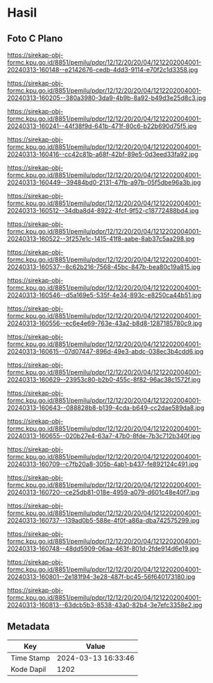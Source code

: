 # Hasil

## Foto C Plano

https://sirekap-obj-formc.kpu.go.id/8851/pemilu/pdpr/12/12/20/20/04/1212202004001-20240313-160148--e2142676-cedb-4dd3-9114-e70f2c1d3358.jpg

https://sirekap-obj-formc.kpu.go.id/8851/pemilu/pdpr/12/12/20/20/04/1212202004001-20240313-160205--380a3980-3da9-4b9b-8a92-b49d3e25d8c3.jpg

https://sirekap-obj-formc.kpu.go.id/8851/pemilu/pdpr/12/12/20/20/04/1212202004001-20240313-160241--44f38f9d-641b-471f-80c6-b22b690d75f5.jpg

https://sirekap-obj-formc.kpu.go.id/8851/pemilu/pdpr/12/12/20/20/04/1212202004001-20240313-160416--cc42c81b-a68f-42bf-89e5-0d3eed33fa92.jpg

https://sirekap-obj-formc.kpu.go.id/8851/pemilu/pdpr/12/12/20/20/04/1212202004001-20240313-160449--39484bd0-2131-47fb-a97b-05f5dbe96a3b.jpg

https://sirekap-obj-formc.kpu.go.id/8851/pemilu/pdpr/12/12/20/20/04/1212202004001-20240313-160512--34dba8d4-8922-4fcf-9f52-c18772488bd4.jpg

https://sirekap-obj-formc.kpu.go.id/8851/pemilu/pdpr/12/12/20/20/04/1212202004001-20240313-160522--3f257e1c-1415-41f8-aabe-8ab37c5aa298.jpg

https://sirekap-obj-formc.kpu.go.id/8851/pemilu/pdpr/12/12/20/20/04/1212202004001-20240313-160537--8c62b216-7568-45bc-847b-bea80c19a815.jpg

https://sirekap-obj-formc.kpu.go.id/8851/pemilu/pdpr/12/12/20/20/04/1212202004001-20240313-160546--d5a169e5-535f-4e34-893c-e8250ca44b51.jpg

https://sirekap-obj-formc.kpu.go.id/8851/pemilu/pdpr/12/12/20/20/04/1212202004001-20240313-160556--ec6e4e69-763e-43a2-b8d8-1287185780c9.jpg

https://sirekap-obj-formc.kpu.go.id/8851/pemilu/pdpr/12/12/20/20/04/1212202004001-20240313-160615--07d07447-896d-49e3-abdc-038ec3b4cdd6.jpg

https://sirekap-obj-formc.kpu.go.id/8851/pemilu/pdpr/12/12/20/20/04/1212202004001-20240313-160629--23953c80-b2b0-455c-8f82-96ac38c1572f.jpg

https://sirekap-obj-formc.kpu.go.id/8851/pemilu/pdpr/12/12/20/20/04/1212202004001-20240313-160643--088828b8-b139-4cda-b649-cc2dae589da8.jpg

https://sirekap-obj-formc.kpu.go.id/8851/pemilu/pdpr/12/12/20/20/04/1212202004001-20240313-160655--020b27e4-63a7-47b0-8fde-7b3c712b340f.jpg

https://sirekap-obj-formc.kpu.go.id/8851/pemilu/pdpr/12/12/20/20/04/1212202004001-20240313-160709--c7fb20a8-305b-4ab1-b437-fe892124c491.jpg

https://sirekap-obj-formc.kpu.go.id/8851/pemilu/pdpr/12/12/20/20/04/1212202004001-20240313-160720--ce25db81-018e-4959-a079-d601c48e40f7.jpg

https://sirekap-obj-formc.kpu.go.id/8851/pemilu/pdpr/12/12/20/20/04/1212202004001-20240313-160737--139ad0b5-588e-4f0f-a86a-dba742575299.jpg

https://sirekap-obj-formc.kpu.go.id/8851/pemilu/pdpr/12/12/20/20/04/1212202004001-20240313-160748--48dd5909-06aa-463f-801d-2fde914d6e19.jpg

https://sirekap-obj-formc.kpu.go.id/8851/pemilu/pdpr/12/12/20/20/04/1212202004001-20240313-160801--2e181f94-3e28-487f-bc45-56f640173180.jpg

https://sirekap-obj-formc.kpu.go.id/8851/pemilu/pdpr/12/12/20/20/04/1212202004001-20240313-160813--63dcb5b3-8538-43a0-82b4-3e7efc3358e2.jpg


## Metadata

| Key        | Value               |
| ---------- | ------------------- |
| Time Stamp | 2024-03-13 16:33:46 |
| Kode Dapil | 1202                |



